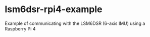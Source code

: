 # lsm6dsr-rpi4-example
Example of communicating with the LSM6DSR (6-axis IMU) using a Raspberry Pi 4
